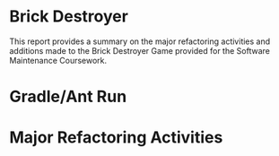 # Brick Destroyer
This report provides a summary on the major refactoring activities and additions made to the Brick Destroyer Game provided for the Software Maintenance Coursework.

# Gradle/Ant Run

# Major Refactoring Activities
